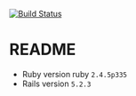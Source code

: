 [![Build Status](https://cloud.drone.io/api/badges/Azraeil/bot/status.svg)](https://cloud.drone.io/Azraeil/bot)

# README
* Ruby version ruby `2.4.5p335`
* Rails version `5.2.3`

